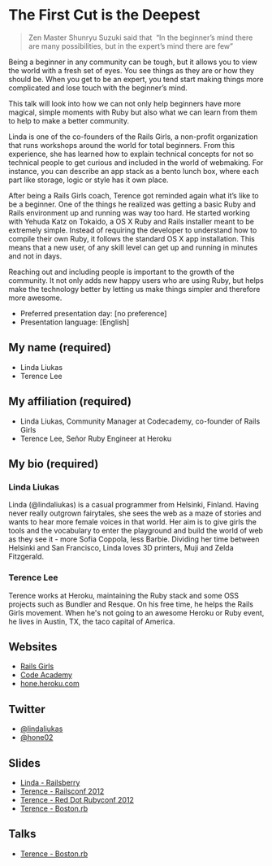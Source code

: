 # The First Cut is the Deepest

> Zen Master Shunryu Suzuki said that  “In the beginner’s mind there are many possibilities, but in the expert’s mind there are few” 

Being a beginner in any community can be tough, but it allows you to view the world with a fresh set of eyes. You see things as they are or how they should be. When you get to be an expert, you tend start making things more complicated and lose touch with the beginner’s mind.

This talk will look into how we can not only help beginners have more magical, simple moments with Ruby but also what we can learn from them to help to make a better community. 

Linda is one of the co-founders of the Rails Girls, a non-profit organization that runs workshops around the world for total beginners. From this experience, she has learned how to explain technical concepts for not so technical people to get curious and included in the world of webmaking. For instance, you can describe an app stack as a bento lunch box, where each part like storage, logic or style has it own place.

After being a Rails Girls coach, Terence got reminded again what it’s like to be a beginner. One of the things he realized was getting a basic Ruby and Rails environment up and running was way too hard. He started working with Yehuda Katz on Tokaido, a OS X Ruby and Rails installer meant to be extremely simple. Instead of requiring the developer to understand how to compile their own Ruby, it follows the standard OS X app installation. This means that a new user, of any skill level can get up and running in minutes and not in days.

Reaching out and including people is important to the growth of the community. It not only adds new happy users who are using Ruby, but helps make the technology better by letting us make things simpler and therefore more awesome.

- Preferred presentation day: [no preference]
- Presentation language: [English]

## My name (required)
* Linda Liukas
* Terence Lee

## My affiliation (required)
* Linda Liukas, Community Manager at Codecademy, co-founder of Rails Girls
* Terence Lee, Señor Ruby Engineer at Heroku

## My bio (required)
### Linda Liukas
Linda (@lindaliukas) is a casual programmer from Helsinki, Finland. Having never really outgrown fairytales, she sees the web as a maze of stories and wants to hear more female voices in that world. Her aim is to give girls the tools and the vocabulary to enter the playground and build the world of web as they see it - more Sofia Coppola, less Barbie. Dividing her time between Helsinki and San Francisco, Linda loves 3D printers, Muji and Zelda Fitzgerald. 

### Terence Lee
Terence works at Heroku, maintaining the Ruby stack and some OSS projects such as Bundler and Resque. On his free time, he helps the Rails Girls movement. When he's not going to an awesome Heroku or Ruby event, he lives in Austin, TX, the taco capital of America.

## Websites
- [Rails Girls](http://railsgirls.com)
- [Code Academy](http://codeacademy.com)
- [hone.heroku.com](http://hone.heroku.com)

## Twitter
- [@lindaliukas](https://twitter.com/#!/lindaliukas)
- [@hone02](https://twitter.com/#!/hone02)

## Slides
- [Linda - Railsberry](https://speakerdeck.com/u/lindaliukas/p/railsberry-presentation)
- [Terence - Railsconf 2012](http://a-polyglot-heroku.herokuapp.com/)
- [Terence - Red Dot Rubyconf 2012](http://bundle-y-u-so-slow-rdrc2012.herokuapp.com/)
- [Terence - Boston.rb](http://rails-3-1-on-heroku.herokuapp.com/)

## Talks
- [Terence - Boston.rb](http://bostonrb.org/presentations/heroku-and-rails-31)
